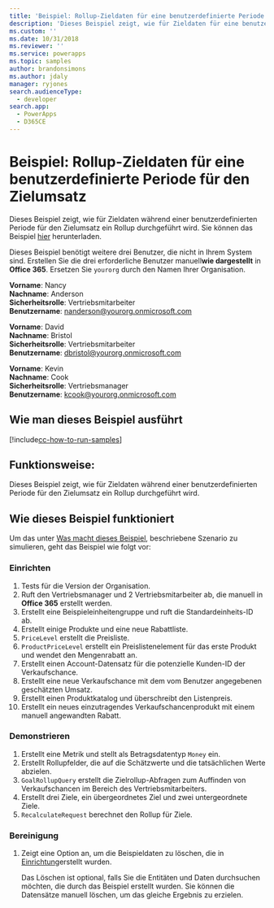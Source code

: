 ```yaml
---
title: 'Beispiel: Rollup-Zieldaten für eine benutzerdefinierte Periode für den Zielumsatz (Common Data Service for Apps) | Microsoft Docs'
description: 'Dieses Beispiel zeigt, wie für Zieldaten für eine benutzerdefinierte Periode für den Zielumsatz ein Rollup durchgeführt wird.'
ms.custom: ''
ms.date: 10/31/2018
ms.reviewer: ''
ms.service: powerapps
ms.topic: samples
author: brandonsimons
ms.author: jdaly
manager: ryjones
search.audienceType:
  - developer
search.app:
  - PowerApps
  - D365CE
---
```

# <a name="sample-rollup-goal-data-for-a-custom-period-against-the-target-revenue"></a>Beispiel: Rollup-Zieldaten für eine benutzerdefinierte Periode für den Zielumsatz

<!-- https://docs.microsoft.com/en-us/dynamics365/customer-engagement/developer/sample-rollup-goal-data-custom-period-target-revenue -->

Dieses Beispiel zeigt, wie für Zieldaten während einer benutzerdefinierten Periode für den Zielumsatz ein Rollup durchgeführt wird. Sie können das Beispiel [hier](https://github.com/Microsoft/PowerApps-Samples/tree/master/cds/orgsvc/C%23/RollupGoalData) herunterladen.

Dieses Beispiel benötigt weitere drei Benutzer, die nicht in Ihrem System sind. Erstellen Sie die drei erforderliche Benutzer manuell**wie dargestellt** in **Office 365**. Ersetzen Sie `yourorg` durch den Namen Ihrer Organisation.

**Vorname**: Nancy<br/>
**Nachname**: Anderson<br/>
**Sicherheitsrolle**: Vertriebsmitarbeiter<br/>
**Benutzername**: nanderson@yourorg.onmicrosoft.com<br/>

**Vorname**: David<br/>
**Nachname**: Bristol<br/>
**Sicherheitsrolle**: Vertriebsmitarbeiter<br/>
**Benutzername**: dbristol@yourorg.onmicrosoft.com<br/>

**Vorname**: Kevin<br/>
**Nachname**: Cook<br/>
**Sicherheitsrolle**: Vertriebsmanager<br/>
**Benutzername**: kcook@yourorg.onmicrosoft.com<br/>

## <a name="how-to-run-this-sample"></a>Wie man dieses Beispiel ausführt

[!include[cc-how-to-run-samples](../../includes/cc-how-to-run-samples.md)]

## <a name="what-this-sample-does"></a>Funktionsweise:

Dieses Beispiel zeigt, wie für Zieldaten während einer benutzerdefinierten Periode für den Zielumsatz ein Rollup durchgeführt wird.

## <a name="how-this-sample-works"></a>Wie dieses Beispiel funktioniert

Um das unter [Was macht dieses Beispiel](#what-this-sample-does), beschriebene Szenario zu simulieren, geht das Beispiel wie folgt vor:

### <a name="setup"></a>Einrichten

1. Tests für die Version der Organisation.
2. Ruft den Vertriebsmanager und 2 Vertriebsmitarbeiter ab, die manuell in **Office 365** erstellt werden.
3. Erstellt eine Beispieleinheitengruppe und ruft die Standardeinheits-ID ab. 
4. Erstellt einige Produkte und eine neue Rabattliste.
5. `PriceLevel` erstellt die Preisliste.
6. `ProductPriceLevel` erstellt ein Preislistenelement für das erste Produkt und wendet den Mengenrabatt an.
7. Erstellt einen Account-Datensatz für die potenzielle Kunden-ID der Verkaufschance.
8. Erstellt eine neue Verkaufschance mit dem vom Benutzer angegebenen geschätzten Umsatz.
9. Erstellt einen Produktkatalog und überschreibt den Listenpreis.
10. Erstellt ein neues einzutragendes Verkaufschancenprodukt mit einem manuell angewandten Rabatt.

### <a name="demonstrate"></a>Demonstrieren

1. Erstellt eine Metrik und stellt als Betragsdatentyp `Money` ein.
2. Erstellt Rollupfelder, die auf die Schätzwerte und die tatsächlichen Werte abzielen.
3. `GoalRollupQuery` erstellt die Zielrollup-Abfragen zum Auffinden von Verkaufschancen im Bereich des Vertriebsmitarbeiters. 
4. Erstellt drei Ziele, ein übergeordnetes Ziel und zwei untergeordnete Ziele.
5. `RecalculateRequest` berechnet den Rollup für Ziele. 

### <a name="clean-up"></a>Bereinigung

1. Zeigt eine Option an, um die Beispieldaten zu löschen, die in [Einrichtung](#setup)erstellt wurden.

    Das Löschen ist optional, falls Sie die Entitäten und Daten durchsuchen möchten, die durch das Beispiel erstellt wurden. Sie können die Datensätze manuell löschen, um das gleiche Ergebnis zu erzielen.
